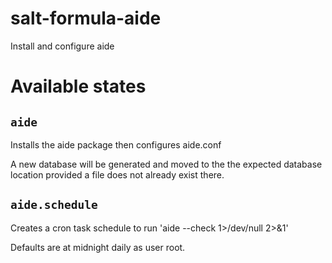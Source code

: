 # salt-formula-aide
Install and configure aide

Available states
================

``aide``
------------

Installs the aide package then configures aide.conf

A new database will be generated and moved to the the expected database location provided a file does not already exist there.

``aide.schedule``
------------

Creates a cron task schedule to run 'aide --check 1>/dev/null 2>&1'

Defaults are at midnight daily as user root.
